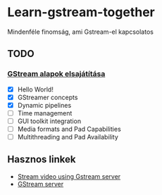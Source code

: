 # Learn-gstream-together
Mindenféle finomság, ami Gstream-el kapcsolatos

## TODO
### [GStream alapok elsajátítása](https://gstreamer.freedesktop.org/documentation/tutorials/basic/hello-world.html?gi-language=c)
 - [x] Hello World!
 - [x] GStreamer concepts
 - [x] Dynamic pipelines
 - [ ] Time management
 - [ ] GUI toolkit integration
 - [ ] Media formats and Pad Capabilities
 - [ ] Multithreading and Pad Availability

## Hasznos linkek
 - [Stream video using Gstream server](https://pmungekar7.medium.com/stream-video-using-gstreamer-rtsp-server-ca498f4a54bd)
 - [GStream server](https://github.com/GStreamer/gst-rtsp-server)

